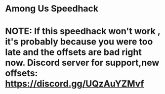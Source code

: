 # Among Us Speedhack
# NOTE: If this speedhack won't work , it's probably because you were too late and the offsets are bad right now. Discord server for support,new offsets: https://discord.gg/UQzAuYZMvf
